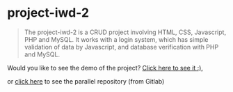 # project-iwd-2

> The project-iwd-2 is a CRUD project involving HTML, CSS, Javascript, PHP and MySQL. It works with a login system, which has simple validation of data by Javascript, and database verification with PHP and MySQL.

Would you like to see the demo of the project?
[Click here to see it :)](https://projeto-iwd-2.vercel.app/),

or [click here](https://gitlab.com/MatheusCamargoGinebro/project-iwd-2) to see the parallel repository (from Gitlab)
